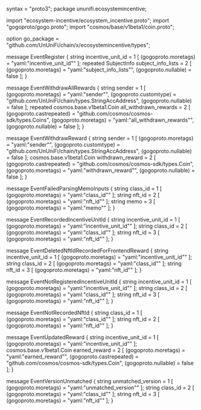 syntax = "proto3";
package ununifi.ecosystemincentive;

import "ecosystem-incentive/ecosystem_incentive.proto";
import "gogoproto/gogo.proto";
import "cosmos/base/v1beta1/coin.proto";

option go_package = "github.com/UnUniFi/chain/x/ecosystemincentive/types";

message EventRegister {
  string incentive_unit_id = 1 [ (gogoproto.moretags) = "yaml:\"incentive_unit_id\"" ];
  repeated SubjectInfo subject_info_lists = 2 [
    (gogoproto.moretags) = "yaml:\"subject_info_lists\"",
    (gogoproto.nullable) = false
  ];
}

message EventWithdrawAllRewards {
  string sender = 1 [
    (gogoproto.moretags) = "yaml:\"sender\"",
    (gogoproto.customtype) = "github.com/UnUniFi/chain/types.StringAccAddress",
    (gogoproto.nullable) = false
  ];
  repeated cosmos.base.v1beta1.Coin all_withdrawn_rewards = 2 [
    (gogoproto.castrepeated) = "github.com/cosmos/cosmos-sdk/types.Coins",
    (gogoproto.moretags) = "yaml:\"all_withdrawn_rewards\"",
    (gogoproto.nullable) = false
  ];
}

message EventWithdrawReward {
  string sender = 1 [
    (gogoproto.moretags) = "yaml:\"sender\"",
    (gogoproto.customtype) = "github.com/UnUniFi/chain/types.StringAccAddress",
    (gogoproto.nullable) = false
  ];
  cosmos.base.v1beta1.Coin withdrawn_reward = 2 [
    (gogoproto.castrepeated) = "github.com/cosmos/cosmos-sdk/types.Coin",
    (gogoproto.moretags) = "yaml:\"withdrawn_reward\"",
    (gogoproto.nullable) = false
  ];
}

message EventFailedParsingMemoInputs {
  string class_id = 1 [ (gogoproto.moretags) = "yaml:\"class_id\"" ];
  string nft_id = 2 [ (gogoproto.moretags) = "yaml:\"nft_id\"" ];
  string memo = 3 [ (gogoproto.moretags) = "yaml:\"memo\"" ];
}

message EventRecordedIncentiveUnitId {
  string incentive_unit_id = 1 [ (gogoproto.moretags) = "yaml:\"incentive_unit_id\"" ];
  string class_id = 2 [ (gogoproto.moretags) = "yaml:\"class_id\"" ];
  string nft_id = 3 [ (gogoproto.moretags) = "yaml:\"nft_id\"" ];
}

message EventDeletedNftIdRecordedForFrontendReward {
  string incentive_unit_id = 1 [ (gogoproto.moretags) = "yaml:\"incentive_unit_id\"" ];
  string class_id = 2 [ (gogoproto.moretags) = "yaml:\"class_id\"" ];
  string nft_id = 3 [ (gogoproto.moretags) = "yaml:\"nft_id\"" ];
}

message EventNotRegisteredIncentiveUnitId {
  string incentive_unit_id = 1 [ (gogoproto.moretags) = "yaml:\"incentive_unit_id\"" ];
  string class_id = 2 [ (gogoproto.moretags) = "yaml:\"class_id\"" ];
  string nft_id = 3 [ (gogoproto.moretags) = "yaml:\"nft_id\"" ];
}

message EventNotRecordedNftId {
  string class_id = 1 [ (gogoproto.moretags) = "yaml:\"class_id\"" ];
  string nft_id = 2 [ (gogoproto.moretags) = "yaml:\"nft_id\"" ];
}

message EventUpdatedReward {
  string incentive_unit_id = 1 [ (gogoproto.moretags) = "yaml:\"incentive_unit_id\"" ];
  cosmos.base.v1beta1.Coin earned_reward = 2 [
    (gogoproto.moretags) = "yaml:\"earned_reward\"",
    (gogoproto.castrepeated) = "github.com/cosmos/cosmos-sdk/types.Coin",
    (gogoproto.nullable) = false
  ];
}

message EventVersionUnmatched {
  string unmatched_version = 1 [ (gogoproto.moretags) = "yaml:\"unmatched_version\"" ];
  string class_id = 2 [ (gogoproto.moretags) = "yaml:\"class_id\"" ];
  string nft_id = 3 [ (gogoproto.moretags) = "yaml:\"nft_id\"" ];
}
